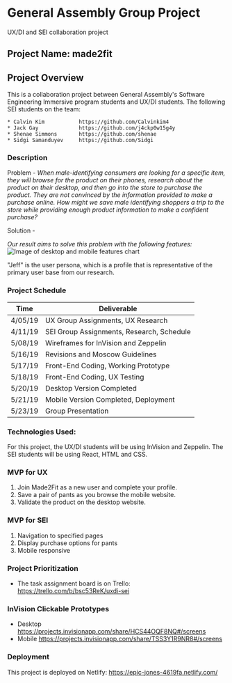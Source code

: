 # General Assembly Group Project
UX/DI and SEI collaboration project

## Project Name: made2fit

## Project Overview
This is a collaboration project between General Assembly's Software Engineering Immersive program students and UX/DI students. The following SEI students on the team: 

    * Calvin Kim           https://github.com/Calvinkim4
    * Jack Gay             https://github.com/j4ckp0w15g4y
    * Shenae Simmons       https://github.com/shenae
    * Sidgi Samanduyev     https://github.com/Sidgi

### Description
Problem - 
*When male-identifying consumers are looking for a specific item, they will browse for the product on their phones, research about the product on their desktop, and then go into the store to purchase the product. They are not convinced by the information provided to make a purchase online. How might we save male identifying shoppers a trip to the store while providing enough product information to make a confident purchase?*

Solution - 

*Our result aims to solve this problem with the following features:*
<br>
![Image of desktop and mobile features chart](https://github.com/shenae/made2fit/blob/master/made2fit-features.png)

"Jeff" is the user persona, which is a profile that is representative of the primary user base from our research.

### Project Schedule

Time | Deliverable
-----------------|----------------------------------------
4/05/19    | UX Group Assignments, UX Research
4/11/19    | SEI Group Assignments, Research, Schedule
5/08/19    | Wireframes for InVision and Zeppelin
5/16/19    | Revisions and Moscow Guidelines
5/17/19    | Front-End Coding, Working Prototype
5/18/19    | Front-End Coding, UX Testing
5/20/19    | Desktop Version Completed
5/21/19    | Mobile Version Completed, Deployment
5/23/19    | Group Presentation


### Technologies Used:
For this project, the UX/DI students will be using InVision and Zeppelin. The SEI students will be using React, HTML and CSS. 

### MVP for UX
1. Join Made2Fit as a new user and complete your profile.
2. Save a pair of pants as you browse the mobile website.
3. Validate the product on the desktop website.

### MVP for SEI
1. Navigation to specified pages
2. Display purchase options for pants
3. Mobile responsive

### Project Prioritization
- The task assignment board is on Trello: https://trello.com/b/bsc53ReK/uxdi-sei

### InVision Clickable Prototypes
- Desktop https://projects.invisionapp.com/share/HCS44OQF8NQ#/screens
- Mobile https://projects.invisionapp.com/share/TSS3Y1R9NR8#/screens

### Deployment
This project is deployed on Netlify: https://epic-jones-4619fa.netlify.com/
